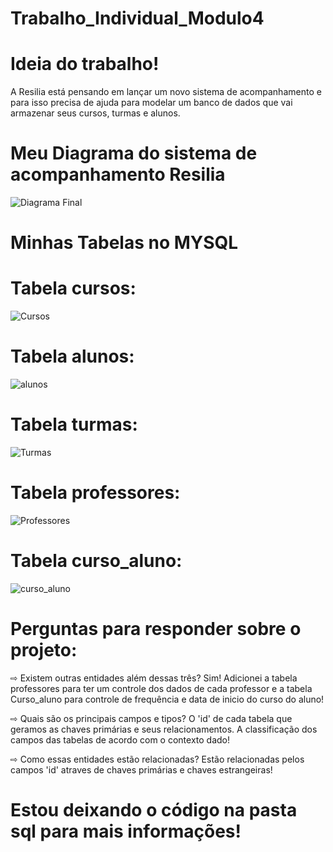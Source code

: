 # Trabalho_Individual_Modulo4
# Ideia do trabalho!
A Resilia está pensando em lançar um novo sistema de
acompanhamento e para isso precisa de ajuda para modelar um
banco de dados que vai armazenar seus cursos, turmas e alunos.

# Meu Diagrama do sistema de acompanhamento Resilia


![Diagrama Final](https://user-images.githubusercontent.com/112709989/213272242-2dc4e6d4-613a-48bc-987c-d2f148effde4.png)


# Minhas Tabelas no MYSQL
# Tabela cursos:
![Cursos](https://user-images.githubusercontent.com/112709989/213272571-45f9a84f-1469-4f13-8550-1c334c79e50c.png)
# Tabela alunos:
![alunos](https://user-images.githubusercontent.com/112709989/213272596-b98bb163-c6e5-40e4-9772-8bfeeef06802.png)
# Tabela turmas:
![Turmas](https://user-images.githubusercontent.com/112709989/213272633-d734c7bb-1849-45c4-a489-f291e467b4c8.png)
# Tabela professores:
![Professores](https://user-images.githubusercontent.com/112709989/213272649-7c1cc884-edf6-4a19-82dc-0db668f1c51b.png)
# Tabela curso_aluno:
![curso_aluno](https://user-images.githubusercontent.com/112709989/213272667-102a0403-c45e-4ec7-9388-a9caddbf1a4b.png)




# Perguntas para responder sobre o projeto:

⇨ Existem outras entidades além dessas três? 
Sim! Adicionei a tabela professores para ter um controle dos dados de cada professor e a tabela Curso_aluno para controle de frequência e data de inicio do curso do aluno!

⇨ Quais são os principais campos e tipos?
O 'id' de cada tabela que geramos as chaves primárias e seus relacionamentos. A classificação dos campos das tabelas de acordo com o contexto dado!

⇨ Como essas entidades estão relacionadas?
Estão relacionadas pelos campos 'id' atraves de chaves primárias e chaves estrangeiras!

# Estou deixando o código na pasta sql para mais informações!
